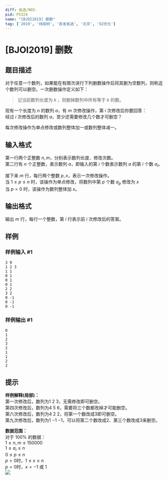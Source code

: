```yaml
---
diff: 省选/NOI-
pid: P5324
name: "[BJOI2019] 删数"
tag: ['2019', '线段树', '各省省选', '北京', 'O2优化']
---
```

# [BJOI2019] 删数
## 题目描述

对于任意一个数列，如果能在有限次进行下列删数操作后将其删为空数列，则称这个数列可以删空。一次删数操作定义如下：  
>记当前数列长度为 $k$ ，则删掉数列中所有等于 $k$ 的数。  

现有一个长度为 $n$ 的数列 $a$，有 $m$ 次修改操作，第 $i$ 次修改后你要回答：  
经过 $i$ 次修改后的数列 $a$，至少还需要修改几个数才可删空？  

每次修改操作为单点修改或数列整体加一或数列整体减一。
## 输入格式

第一行两个正整数 $n,m$，分别表示数列长度、修改次数。  
第二行有 $n$ 个正整数，表示数列 $a$，即输入的第 $i$ 个数表示数列 $a$ 的第 $i$ 个数 $a_i$。   

接下来 $m$ 行，每行两个整数 $p,x$，表示一次修改操作。  
当 $1\le p \le n$ 时，该操作为单点修改，将数列中第 $p$ 个数 $a_p$ 修改为 $x$  
当 $p=0$ 时，该操作为数列整体加 $x$。

## 输出格式

输出 $m$ 行，每行一个整数，第 $i$ 行表示前 $i$ 次修改后的答案。
## 样例

### 样例输入 #1
```
3 9
1 2 3
1 1
0 1
0 1
0 1
2 2
3 2
0 -1
0 -1
0 -1
```
### 样例输出 #1
```
0
1
2
3
2
1
1
2
2
```
## 提示

**样例解释(局部)：**     
第一次修改后，数列为$1$ $2$ $3$，无需修改即可删空。   
第四次修改后，数列为$4$ $5$ $6$，需要将三个数都改掉才可能删空。   
第六次修改后，数列为$4$ $2$ $2$，将第一个数改成$3$即可删空。   
第九次修改后，数列为$1$ $-1$ $-1$，可以将第二个数改成$2$、第三个数改成$3$来删空。   

**数据范围：**   
对于 $100\%$ 的数据：      
$1\le n,m \le 150000$  
$1\le a_i \le n$  
$0\le p\le n$  
$p>0$时，$1\le x \le n$  
$p=0$时，$x=-1$ 或 $1$    
![](https://cdn.luogu.com.cn/upload/pic/57129.png) 
